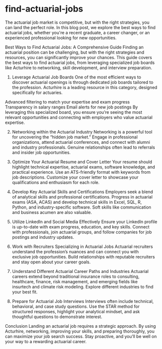 # find-actuarial-jobs
The actuarial job market is competitive, but with the right strategies, you can land the perfect role. In this blog post, we explore the best ways to find actuarial jobs, whether you're a recent graduate, a career changer, or an experienced professional looking for new opportunities.

Best Ways to Find Actuarial Jobs: A Comprehensive Guide
Finding an actuarial position can be challenging, but with the right strategies and resources, you can significantly improve your chances. This guide covers the best ways to find actuarial jobs, from leveraging specialized job boards like Acturhire to networking, skill development, and interview preparation.

1. Leverage Actuarial Job Boards
One of the most efficient ways to discover actuarial openings is through dedicated job boards tailored to the profession. Acturhire is a leading resource in this category, designed specifically for actuaries.

Advanced filtering to match your expertise and exam progress
Transparency in salary ranges
Email alerts for new job postings
By leveraging this specialized board, you ensure you’re seeing the most relevant opportunities and connecting with employers who value actuarial expertise.

2. Networking within the Actuarial Industry
Networking is a powerful tool for uncovering the “hidden job market.” Engage in professional organizations, attend actuarial conferences, and connect with alumni and industry professionals. Genuine relationships often lead to referrals and insider job opportunities.

3. Optimize Your Actuarial Resume and Cover Letter
Your resume should highlight technical expertise, actuarial exams, software knowledge, and practical experience. Use an ATS-friendly format with keywords from job descriptions. Customize your cover letter to showcase your qualifications and enthusiasm for each role.

4. Develop Key Actuarial Skills and Certifications
Employers seek a blend of analytical skills and professional certifications. Progress in actuarial exams (ASA, ACAS) and develop technical skills in Excel, SQL, R, Python, and industry-specific software. Soft skills like communication and business acumen are also valuable.

5. Utilize LinkedIn and Social Media Effectively
Ensure your LinkedIn profile is up-to-date with exam progress, education, and key skills. Connect with professionals, join actuarial groups, and follow companies for job postings and industry updates.

6. Work with Recruiters Specializing in Actuarial Jobs
Actuarial recruiters understand the profession’s nuances and can connect you with exclusive job opportunities. Build relationships with reputable recruiters and stay open about your career goals.

7. Understand Different Actuarial Career Paths and Industries
Actuarial careers extend beyond traditional insurance roles to consulting, healthcare, finance, risk management, and emerging fields like insurtech and climate risk modeling. Explore different industries to find your best fit.

8. Prepare for Actuarial Job Interviews
Interviews often include technical, behavioral, and case study questions. Use the STAR method for structured responses, highlight your analytical mindset, and ask thoughtful questions to demonstrate interest.

Conclusion
Landing an actuarial job requires a strategic approach. By using Acturhire, networking, improving your skills, and preparing thoroughly, you can maximize your job search success. Stay proactive, and you’ll be well on your way to a rewarding actuarial career.
